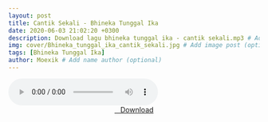 ```yaml
---
layout: post
title: Cantik Sekali - Bhineka Tunggal Ika
date: 2020-06-03 21:02:20 +0300
description: Download lagu bhineka tunggal ika - cantik sekali.mp3 # Add post description (optional)
img: cover/Bhineka_tunggal_ika_cantik_sekali.jpg # Add image post (optional)
tags: [Bhineka Tunggal Ika]
author: Moexik # Add name author (optional)
---
```


<audio class='js-player' style="--plyr-color-main: #212121;" controls>
<source src="https://drive.google.com/uc?authuser=0&id=17nhrmGKyLiWGqtEXU2e1kSoGD9h-3-EL&export=download" type="audio/mp3">
</audio><br />

<center>
<a href="/dl/cantiksekali-bhinekatunggalika/" ><i class="fa fa-caret-down" aria-hidden="true"></i>&nbsp; &nbsp;Download</a>
</center><br />
